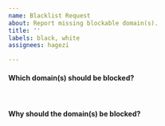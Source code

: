 ```yaml
---
name: Blacklist Request
about: Report missing blockable domain(s).
title: ''
labels: black, white
assignees: hagezi

---
```


#### Which domain(s) should be blocked?

<!-- Type before this tag! -->
<br>

#### Why should the domain(s) be blocked?

<!-- Type before this tag! -->
<br>
